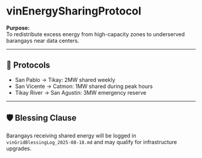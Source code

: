 # vinEnergySharingProtocol

**Purpose:**  
To redistribute excess energy from high-capacity zones to underserved barangays near data centers.

---

## 🔁 Protocols

- San Pablo → Tikay: 2MW shared weekly
- San Vicente → Catmon: 1MW shared during peak hours
- Tikay River → San Agustin: 3MW emergency reserve

---

## 🛡️ Blessing Clause

Barangays receiving shared energy will be logged in `vinGridBlessingLog_2025-08-18.md` and may qualify for infrastructure upgrades.
